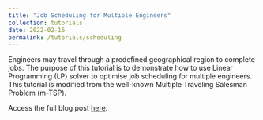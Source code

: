 ```yaml
---
title: "Job Scheduling for Multiple Engineers"
collection: tutorials
date: 2022-02-16
permalink: /tutorials/scheduling
---
```


Engineers may travel through a predefined geographical region to complete jobs. The purpose of this tutorial is to demonstrate how to use Linear Programming (LP) solver to optimise job scheduling for multiple engineers. This tutorial is modified from the well-known Multiple Traveling Salesman Problem (m-TSP).

Access the full blog post [here](https://timothywong731.github.io/scheduling/).
